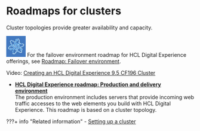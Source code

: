 # Roadmaps for clusters

Cluster topologies provide greater availability and capacity.

![](../../../../../../images/atom-icon.jpg) For the failover environment roadmap for HCL Digital Experience offerings, see [Roadmap: Failover environment](https://help.hcltechsw.com/digital-experience/8.5/install/rm_cluster_parent.html).

Video: [Creating an HCL Digital Experience 9.5 CF196 Cluster](https://www.youtube.com/watch?v=OQNdFcOIeWU)

-   **[HCL Digital Experience roadmap: Production and delivery environment](rm_production_cluster.md)**  
The production environment includes servers that provide incoming web traffic accesses to the web elements you build with HCL Digital Experience. This roadmap is based on a cluster topology.

???+ info "Related information"
    - [Setting up a cluster](../../../../../../deployment/manage/config_cluster/index.md)


